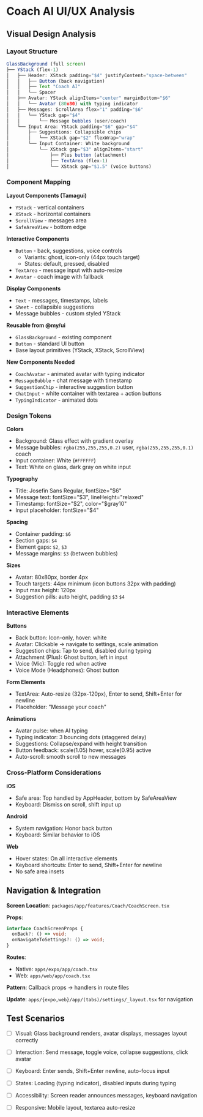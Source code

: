 # Coach AI UI/UX Analysis

## Visual Design Analysis

### Layout Structure
```typescript
GlassBackground (full screen)
├── YStack (flex-1)
│   ├── Header: XStack padding="$4" justifyContent="space-between"
│   │   ├── Button (back navigation)
│   │   ├── Text "Coach AI" 
│   │   └── Spacer
│   ├── Avatar: YStack alignItems="center" marginBottom="$6"
│   │   └── Avatar (80x80) with typing indicator
│   ├── Messages: ScrollArea flex="1" padding="$6"
│   │   └── YStack gap="$4"
│   │       └── Message bubbles (user/coach)
│   └── Input Area: YStack padding="$6" gap="$4"
│       ├── Suggestions: Collapsible chips
│       │   └── XStack gap="$2" flexWrap="wrap"
│       └── Input Container: White background
│           └── XStack gap="$3" alignItems="start"
│               ├── Plus button (attachment)
│               ├── TextArea (flex-1)
│               └── XStack gap="$1.5" (voice buttons)
```

### Component Mapping

**Layout Components (Tamagui)**
- `YStack` - vertical containers
- `XStack` - horizontal containers  
- `ScrollView` - messages area
- `SafeAreaView` - bottom edge

**Interactive Components**
- `Button` - back, suggestions, voice controls
  - Variants: ghost, icon-only (44px touch target)
  - States: default, pressed, disabled
- `TextArea` - message input with auto-resize
- `Avatar` - coach image with fallback

**Display Components**
- `Text` - messages, timestamps, labels
- `Sheet` - collapsible suggestions
- Message bubbles - custom styled YStack

**Reusable from @my/ui**
- `GlassBackground` - existing component
- `Button` - standard UI button
- Base layout primitives (YStack, XStack, ScrollView)

**New Components Needed**
- `CoachAvatar` - animated avatar with typing indicator
- `MessageBubble` - chat message with timestamp
- `SuggestionChip` - interactive suggestion button
- `ChatInput` - white container with textarea + action buttons
- `TypingIndicator` - animated dots

### Design Tokens

**Colors**
- Background: Glass effect with gradient overlay
- Message bubbles: `rgba(255,255,255,0.2)` user, `rgba(255,255,255,0.1)` coach
- Input container: White (`#FFFFFF`)
- Text: White on glass, dark gray on white input

**Typography**
- Title: Josefin Sans Regular, fontSize="$6"
- Message text: fontSize="$3", lineHeight="relaxed"
- Timestamp: fontSize="$2", color="$gray10"
- Input placeholder: fontSize="$4"

**Spacing**
- Container padding: `$6`
- Section gaps: `$4`
- Element gaps: `$2`, `$3`
- Message margins: `$3` (between bubbles)

**Sizes**
- Avatar: 80x80px, border 4px
- Touch targets: 44px minimum (icon buttons 32px with padding)
- Input max height: 120px
- Suggestion pills: auto height, padding `$3` `$4`

### Interactive Elements

**Buttons**
- Back button: Icon-only, hover: white
- Avatar: Clickable → navigate to settings, scale animation
- Suggestion chips: Tap to send, disabled during typing
- Attachment (Plus): Ghost button, left in input
- Voice (Mic): Toggle red when active
- Voice Mode (Headphones): Ghost button

**Form Elements**
- TextArea: Auto-resize (32px-120px), Enter to send, Shift+Enter for newline
- Placeholder: "Message your coach"

**Animations**
- Avatar pulse: when AI typing
- Typing indicator: 3 bouncing dots (staggered delay)
- Suggestions: Collapse/expand with height transition
- Button feedback: scale(1.05) hover, scale(0.95) active
- Auto-scroll: smooth scroll to new messages

### Cross-Platform Considerations

**iOS**
- Safe area: Top handled by AppHeader, bottom by SafeAreaView
- Keyboard: Dismiss on scroll, shift input up

**Android**
- System navigation: Honor back button
- Keyboard: Similar behavior to iOS

**Web**
- Hover states: On all interactive elements
- Keyboard shortcuts: Enter to send, Shift+Enter for newline
- No safe area insets

## Navigation & Integration

**Screen Location**: `packages/app/features/Coach/CoachScreen.tsx`

**Props**:
```typescript
interface CoachScreenProps {
  onBack?: () => void;
  onNavigateToSettings?: () => void;
}
```

**Routes**: 
- Native: `apps/expo/app/coach.tsx`
- Web: `apps/web/app/coach.tsx`

**Pattern**: Callback props → handlers in route files

**Update**: `apps/{expo,web}/app/(tabs)/settings/_layout.tsx` for navigation

## Test Scenarios

- [ ] Visual: Glass background renders, avatar displays, messages layout correctly
- [ ] Interaction: Send message, toggle voice, collapse suggestions, click avatar
- [ ] Keyboard: Enter sends, Shift+Enter newline, auto-focus input
- [ ] States: Loading (typing indicator), disabled inputs during typing
- [ ] Accessibility: Screen reader announces messages, keyboard navigation
- [ ] Responsive: Mobile layout, textarea auto-resize

